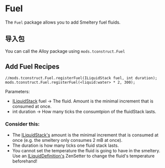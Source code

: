 # Fuel

The `Fuel` package allows you to add Smeltery fuel fluids.

## 导入包

You can call the Alloy package using `mods.tconstruct.Fuel`

## Add Fuel Recipes

```zenscript
//mods.tconstruct.Fuel.registerFuel(ILiquidStack fuel, int duration);
mods.tconstruct.Fuel.registerFuel(<liquid:water> * 2, 300);
```

Parameters:

- [ILiquidStack](/Vanilla/Liquids/ILiquidStack/) fuel → The fluid. Amount is the minimal increment that is consumed at once.
- int duration → How many ticks the consumtpion of the fluidStack lasts.

### Consider this:

- The [ILiquidStack's](/Vanilla/Liquids/ILiquidStack/) amount is the minimal increment that is consumed at once (e.g. the smeltery only consumes 2 mB at once).
- The duration is how many ticks one fluid stack lasts.
- You cannot set the temperature the fluid is going to have in the smeltery. Use an [ILiquidDefinition's](/Vanilla/Liquids/ILiquidDefinition/) ZenSetter to change the fluid's temperature beforehand!